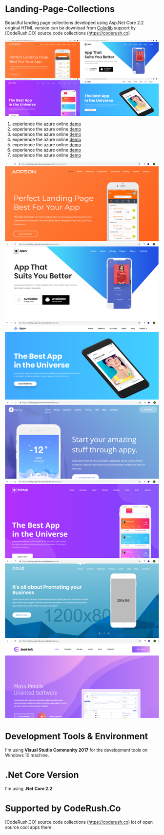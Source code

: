 # Landing-Page-Collections

Beautiful landing page collections developed using Asp.Net Core 2.2
original HTML version can be download from [Colorlib](https://colorlib.com)
support by [CodeRush.CO] source code collections (https://coderush.co)


![landingpage](coderush22/wwwroot/images/lp0.png)

1. experience the azure online [demo](https://landing-page-lite.azurewebsites.net/Appru)
2. experience the azure online [demo](https://landing-page-lite.azurewebsites.net/Apps)
3. experience the azure online [demo](https://landing-page-lite.azurewebsites.net/Appson)
4. experience the azure online [demo](https://landing-page-lite.azurewebsites.net/Appy)
5. experience the azure online [demo](https://landing-page-lite.azurewebsites.net/Bulkapp)
6. experience the azure online [demo](https://landing-page-lite.azurewebsites.net/Colid)
7. experience the azure online [demo](https://landing-page-lite.azurewebsites.net/Gaas)

![landingpage](coderush22/wwwroot/images/lp1.png)
![landingpage](coderush22/wwwroot/images/lp2.png)
![landingpage](coderush22/wwwroot/images/lp3.png)
![landingpage](coderush22/wwwroot/images/lp4.png)
![landingpage](coderush22/wwwroot/images/lp5.png)
![landingpage](coderush22/wwwroot/images/lp6.png)
![landingpage](coderush22/wwwroot/images/lp7.png)

# Development Tools & Environment

I'm using **Visual Studio Community 2017** for the development tools on Windows 10 machine.

# .Net Core Version

I'm using **.Net Core 2.2**


# Supported by CodeRush.Co
[CodeRush.CO] source code collections (https://coderush.co) lot of open source cool apps there.



